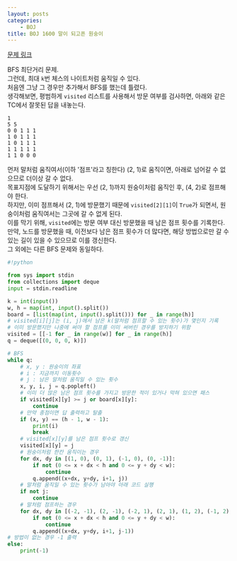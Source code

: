 ```yaml
---
layout: posts
categories:
    - BOJ
title: BOJ 1600 말이 되고픈 원숭이
---
```


[문제 링크](https://www.acmicpc.net/problem/1600)

BFS 최단거리 문제.  
그런데, 최대 `k`번 체스의 나이트처럼 움직일 수 있다.  
처음엔 그냥 그 경우만 추가해서 BFS를 했는데 틀렸다.  
생각해보면, 평범하게 `visited` 리스트를 사용해서 방문 여부를 검사하면, 아래와 같은 TC에서 잘못된 답을 내놓는다.  
```  
1  
5 5  
0 0 1 1 1  
1 0 1 1 1  
1 0 1 1 1  
1 1 1 1 1  
1 1 0 0 0  
```  
먼저 말처럼 움직여서(이하 '점프'라고 칭한다) (2, 1)로 움직이면, 아래로 넘어갈 수 없으므로 더이상 갈 수 없다.  
목표지점에 도달하기 위해서는 우선 (2, 1)까지 원숭이처럼 움직인 후, (4, 2)로 점프해야 한다.  
하지만, 이미 점프해서 (2, 1)에 방문했기 때문에 `visited[2][1]`이 `True`가 되면서, 원숭이처럼 움직여서는 그곳에 갈 수 없게 된다.  
이를 막기 위해, `visited`에는 방문 여부 대신 방문했을 때 남은 점프 횟수를 기록한다.  
만약, 노드를 방문했을 때, 이전보다 남은 점프 횟수가 더 많다면, 해당 방법으로만 갈 수 있는 길이 있을 수 있으므로 이를 갱신한다.  
그 외에는 다른 BFS 문제와 동일하다.  


```python
#!python

from sys import stdin
from collections import deque
input = stdin.readline

k = int(input())
w, h = map(int, input().split())
board = [list(map(int, input().split())) for _ in range(h)]
# visited[i][j]는 (i, j)에서 남은 k(말처럼 점프할 수 있는 횟수)가 몇인지 기록
# 이미 방문했지만 나중에 써야 할 점프를 이미 써버린 경우를 방지하기 위함
visited = [[-1 for _ in range(w)] for _ in range(h)]
q = deque([(0, 0, 0, k)])

# BFS
while q:
    # x, y : 원숭이의 좌표
    # i : 지금까지 이동횟수
    # j : 남은 말처럼 움직일 수 있는 횟수
    x, y, i, j = q.popleft()
    # 이미 더 많은 남은 점프 횟수를 가지고 방문한 적이 있거나 막혀 있으면 패스
    if visited[x][y] >= j or board[x][y]:
        continue
    # 만약 종점이면 답 출력하고 탈출
    if (x, y) == (h - 1, w - 1):
        print(i)
        break
    # visited[x][y]를 남은 점프 횟수로 갱신
    visited[x][y] = j
    # 원숭이처럼 한칸 움직이는 경우
    for dx, dy in [(1, 0), (0, 1), (-1, 0), (0, -1)]:
        if not (0 <= x + dx < h and 0 <= y + dy < w):
            continue
        q.append((x+dx, y+dy, i+1, j))
    # 말처럼 움직일 수 있는 횟수가 남아야 아래 코드 실행
    if not j:
        continue
    # 말처럼 점프하는 경우
    for dx, dy in [(-2, -1), (2, -1), (-2, 1), (2, 1), (1, 2), (-1, 2), (1, -2), (-1, -2)]:
        if not (0 <= x + dx < h and 0 <= y + dy < w):
            continue
        q.append((x+dx, y+dy, i+1, j-1))
# 방법이 없는 경우 -1 출력
else:
    print(-1)

```
